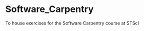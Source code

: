Software_Carpentry
==================

To house exercises for the Software Carpentry course at STScI
